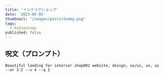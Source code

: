 ```yaml
---
title: 'インテリアショップ'
date: '2023-05-05'
thumbnail: "/images/posts/dummy.png"
tags:
  - midjourney
published: false
---
```


## 呪文（プロンプト）
```
Beautiful landing for interior shop001 website, design, ux/ui, ux, ui --ar 3:2 --v 4 --q 2
```